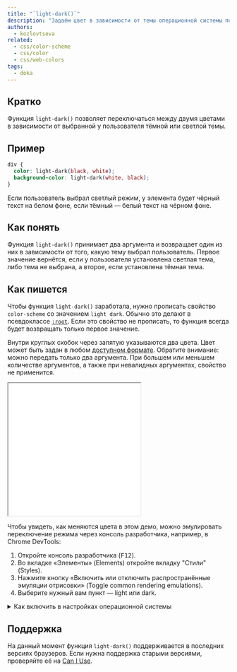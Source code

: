 ```yaml
---
title: "`light-dark()`"
description: "Задаём цвет в зависимости от темы операционной системы пользователя."
authors:
  - kozlovtseva
related:
  - css/color-scheme
  - css/color
  - css/web-colors
tags:
  - doka
---
```


## Кратко

Функция `light-dark()` позволяет переключаться между двумя цветами в зависимости от выбранной у пользователя тёмной или светлой темы.

## Пример

```css
div {
  color: light-dark(black, white);
  background-color: light-dark(white, black);
}
```

Если пользователь выбрал светлый режим, у элемента будет чёрный текст на белом фоне, если тёмный — белый текст на чёрном фоне.

## Как понять

Функция `light-dark()` принимает два аргумента и возвращает один из них в зависимости от того, какую тему выбрал пользователь. Первое значение вернётся, если у пользователя установлена светлая тема, либо тема не выбрана, а второе, если установлена тёмная тема.

## Как пишется

Чтобы функция `light-dark()` заработала, нужно прописать свойство `color-scheme` со значением `light dark`. Обычно это делают в псевдоклассе [`:root`](/css/root/). Если это свойство не прописать, то функция всегда будет возвращать только первое значение.

Внутри круглых скобок через запятую указываются два цвета. Цвет может быть задан в любом [доступном формате](/css/web-colors/). Обратите внимание: можно передать только два аргумента. При большем или меньшем количестве аргументов, а также при невалидных аргументах, свойство не применится.

<iframe title="Изменение цвета" src="demos/light-dark/" height="300"></iframe>

Чтобы увидеть, как меняются цвета в этом демо, можно эмулировать переключение режима через консоль разработчика, например, в Chrome DevTools:

1. Откройте консоль разработчика (<kbd>F12</kbd>).
1. Во вкладке «Элементы» (Elements) откройте вкладку "Стили" (Styles).
1. Нажмите кнопку «Включить или отключить распространённые эмуляции отрисовки» (Toggle common rendering emulations).
1. Выберите нужный вам пункт — light или dark.

<details>
  <summary>Как включить в настройках операционной системы</summary>

  - Windows: Параметры → Персонализация → Цвета → Выбор цвета.
  - MacOS: Системные настройки → Оформление → Выбор оформления.
  - Linux: Настройки → Внешний вид → Темы. Для некоторых дистрибутивов может потребоваться установить дополнительное приложение, которое позволит настроить рабочее окружение.
</details>


## Поддержка

На данный момент функция `light-dark()` поддерживается в последних версиях браузеров. Если нужна поддержка старыми версиями, проверяйте её на [Can I Use](https://caniuse.com/light-dark).
